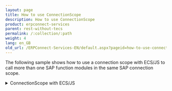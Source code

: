 ```yaml
---
layout: page
title: How to use ConnectionScope
description: How to use ConnectionScope
product: erpconnect-services
parent: rest-without-tecs
permalink: /:collection/:path
weight: 4
lang: en_GB
old_url: /ERPConnect-Services-EN/default.aspx?pageid=how-to-use-connectionscope
---
```


The following sample shows how to use a connection scope with ECS/JS to call more than one SAP function modules in the same SAP connection scope.


<details>
<summary>ConnectionScope with ECS/JS</summary>
{% highlight javascript %}
$(document).ready(function () {
//
//
//
//
// ========== BEGIN SCOPE ==========
//
//
//
$.ajax({
    contentType: 'application/json; charset=utf-8',
    // if default ecs application, then empty string, if custom, then object>>  data: JSON.stringify('"ecc1"')
    data: JSON.stringify(''),
    dataType: 'json',
    type: 'POST',
    url: '/_vti_bin/ERPConnectServiceRest.svc/BeginConnectionScope'
})
    .done(function (data_begin_scope) {
        console.log('scope begin: %o', data_begin_scope);
        if (data_begin_scope.error) {
            alert(JSON.stringify(data_begin_scope.error));
            return;
        }
        //
        //
        //
        //
        // ========== CREATE FUNCTION ==========
        //
        //
        //
        $.ajax({          
            contentType: 'application/json; charset=utf-8',
            data: JSON.stringify({
                //applicationName: 'ecc',
                // SET SCOPE HERE
                //              
         // <<<<<<<<<< SCOPE SET WITH EACH FUNCTION >>>>>>>>>>>
                connectionScope: data_begin_scope.result,
                //
                //
                name: 'BAPI_PO_CREATE'
            }),
            dataType: 'json',
            type: 'POST',
            url: '/_vti_bin/ERPConnectServiceRest.svc/CreateFunction'
        })
            .done(function (data_created) {              
                console.log('function created: %o', data_created); 
                if (data_created.error) {
                    alert(JSON.stringify(data_created.error));
                }
                // set your fields here
                var po_header = data_created.result.exports.PO_HEADER.paramValue.values;
                po_header.DOC_TYPE = 'NB';
                po_header.PURCH_ORG = '1000';
                po_header.PUR_GROUP = '010';
                po_header.VENDOR = '0000001070';
 
                // Create an Item using a table PO_ITEMS
                var po_items = data.result.tables.PO_ITEMS.rows;               
                po_items.push({
                    PO_ITEM: "1",
                    PUR_MAT: "B-7000",
                    PLANT: "1000"
                });
 
                // Create and fill schedules using a table PO_ITEM_SCHEDULES
                var po_item_schedules = data.result.tables.PO_ITEM_SCHEDULES.rows;
                po_item_schedules.push({
                    PO_ITEM: "1",
                    DELIV_DATE: "20141022",
                    QUANTITY: 10
                });
 
                //
                //
                //
                //
                // ========== EXECUTE FUNCTION ==========
                //
                //
                //
                $.ajax({                      
                    contentType: 'application/json; charset=utf-8',
                    data: JSON.stringify({
                        //applicationName: 'ecc',
                        'function': data_created.result,
                        //
                        //
                        // <<<<<<<<<< SCOPE SET WITH EACH FUNCTION >>>>>>>>>>>
                        connectionScope: data_begin_scope.result
                        //
                        //
                        // data_created result of CreateFunction is input for ExecuteFunction
                    }),
                    dataType: 'json',
                    type: 'POST',
                    url: '/_vti_bin/ERPConnectServiceRest.svc/ExecuteFunction'
                })
                    .done(function (data_exec) {
                        console.log('function executed: %o', data_exec);
                        if (data_exec.error) {                              
                            // processing error, ecs tried but could not COMPLETE processomg the query
                            alert(JSON.stringify(data_exec.error));
                            return;
                        }                      
                        //
                        //
                        //
                        //
                        // ========== CREATE COMMIT ==========
                        //
                        //
                        //
                        $.ajax({                      
                            contentType: 'application/json; charset=utf-8',
                            data: JSON.stringify({
                                //applicationName: 'ecc',
                                //
                  //<<<<<<<<< SCOPE SET WITH EACH FUNCTION >>>>>>>>>>>
                                connectionScope: data_begin_scope.result,
                                //
                                //
                                name: 'BAPI_TRANSACTION_COMMIT'
                            }),
                            dataType: 'json',
                            type: 'POST',
                            url: '/_vti_bin/ERPConnectServiceRest.svc/CreateFunction',
                        })
                            .done(function (data_commit_created) {
                                console.log('commit created: %o', data_commit_created);
                                if (data_commit_created.error) {                              
                              // processing error, ecs tried but could not COMPLETE process the query
                                    alert(JSON.stringify(data_commit_created.error));
                                    return;
                                }                      
                                //
                                //
                                //
                                //
                                // ========== EXECUTE COMMIT ==========
                                //
                                //
                                //
                                $.ajax({                      
                                    contentType: 'application/json; charset=utf-8',
                                    data: JSON.stringify({
                                        //applicationName: 'ecc',
                                        //
                                        //
 
                                        // <<<<<<<<<< SCOPE SET WITH EACH FUNCTION >>>>>>>>>>>
                                        connectionScope: data_begin_scope.result,
                                        //
                                        //
                                        'function': data_commit_created.result
                                    }),
                                    dataType: 'json',
                                    type: 'POST',
                                    url: '/_vti_bin/ERPConnectServiceRest.svc/ExecuteFunction'
                                })
                                    .done(function (data_commit_exec) {
                                        console.log('commit executed: %o', data_commit_exec);
                                        if (data_commit_exec.error) {                              
                     // processing error, ecs tried but could not COMPLETE process the query
                                            alert(JSON.stringify(data_commit_exec.error));
                                            return;
                                        }                      
                                        //
                                        //
                                        //
                                        //
                                        // ========== END SCOPE ==========
                                        //
                                        //
                                        //
                                        $.ajax({                      
                                            contentType: 'application/json; charset=utf-8',
                                            data: JSON.stringify({
                                                //applicationName: 'ecc',
                                                //
                                                //
                                                                                                              // <<<<< SCOPE SET WITH EACH FUNCTION >>>>>>>>
                                                connectionScope: data_begin_scope.result,
                                                //
                                                //
                                            }),
                                            dataType: 'json',
                                            type: 'POST',
                                            url: '/_vti_bin/ERPConnectServiceRest.svc/EndConnectionScope'
                                        })
                                            .done(function (data_scope_end) {
                                                console.log('end scope: %o', data_scope_end);
                                                if (data_scope_end.error) {                              
                      // processing error, ecs tried but could not COMPLETE process the query
                                                    alert(JSON.stringify(data_scope_end.error));
                                                    return;
                                                }                      
                                                //
                                                //
                                                //
                                                //
                                                // ========== ALL COMPLETE ==========
                                                //
                                                //
                                                //
                                                alert(data_scope_end.result);
                                                                     //<
                                            })
                                            .fail(function (data_scope_end_fail) {
                                   // connection/request error (ecs could not START processing
                                                       // the request / parameter signatures not correct)
                                                alert(JSON.stringify(data_scope_end_fail));
                                            });
                                    })
                                    .fail(function (data_commit_exec_fail) {
                                        // connection/request error (ecs could not START processing
                                                         // the request / parameter signatures not correct)
                                        alert(JSON.stringify(data_commit_exec_fail));
                                    });
                            })
                            .fail(function (data_commit_created_fail) {
                                // connection/request error (ecs could not START processing
                                             // the request / parameter signatures not correct)
                                alert(JSON.stringify(data_commit_created_fail));
                            }); 
                    })
                    .fail(function (data_exec_fail) {
                        // connection/request error (ecs could not START processing
                                  // the request / parameter signatures not correct)
                        alert(JSON.stringify(data_exec_fail));
                    });         
            })
            .fail(function (data_create_fail) {
                // connection/request error (ecs could not START processing
                       // the request / parameter signatures not correct)
                alert(JSON.stringify(data_create_fail));
            });
    })
    .fail(function (begin_scope_fail) {
        // connection/request error (ecs could not START processing
           // the request / parameter signatures not correct)
        alert(JSON.stringify(begin_scope_fail));
    });
});
{% endhighlight %}
</details>
